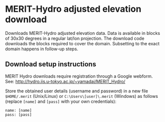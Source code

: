 # MERIT-Hydro adjusted elevation download
Downloads MERIT-Hydro adjusted elevation data. Data is available in blocks of 30x30 degrees in a regular lat/lon projection. The download code downloads the blocks required to cover the domain. Subsetting to the exact domain happens in follow-up steps.

## Download setup instructions
MERIT Hydro downloads require registration through a Google webform. See: http://hydro.iis.u-tokyo.ac.jp/~yamadai/MERIT_Hydro/

Store the obtained user details (username and password) in a new file `$HOME/.merit` (Unix/Linux) or `C:\Users\[user]\.merit` (Windows) as follows (replace `[name]` and `[pass]` with your own credentials):

```
name: [name]
pass: [pass]

```